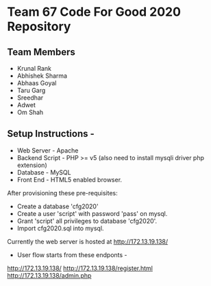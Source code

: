 # Team 67 Code For Good 2020 Repository

## Team Members
- Krunal Rank
- Abhishek Sharma
- Abhaas Goyal
- Taru Garg
- Sreedhar
- Adwet
- Om Shah


## Setup Instructions - 

 - Web Server     - Apache 
 - Backend Script - PHP >= v5 (also need to install mysqli driver php extension)
 - Database       - MySQL
 - Front End      - HTML5 enabled browser.
 
 After provisioning these pre-requisites:
 - Create a database 'cfg2020'
 - Create a user 'script' with password 'pass' on mysql.
 - Grant 'script' all privileges to database 'cfg2020'.
 - Import cfg2020.sql into mysql.
 
 Currently the web server is hosted at http://172.13.19.138/
 - User flow starts from these endponts -
 
 http://172.13.19.138/
 http://172.13.19.138/register.html
 http://172.13.19.138/admin.php
